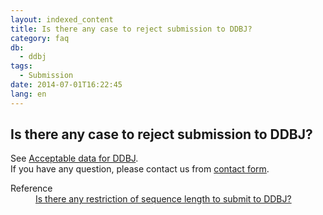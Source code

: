 ```yaml
---
layout: indexed_content
title: Is there any case to reject submission to DDBJ?
category: faq
db:
  - ddbj
tags: 
  - Submission
date: 2014-07-01T16:22:45
lang: en
---
```


## Is there any case to reject submission to DDBJ?

<p>See <a href="/documents/data-categories-e.html">Acceptable data for DDBJ</a>. <br>If you have any question, please contact us from <a href="/contact-ddbj-e.html#to-ddbj">contact form</a>. </p>
<dl><dt>Reference</dt>
  <dd><a href="/faq/en/restricton-seq-length-e.html">Is there any restriction of sequence length to submit to DDBJ?</a></dd>
</dl>
